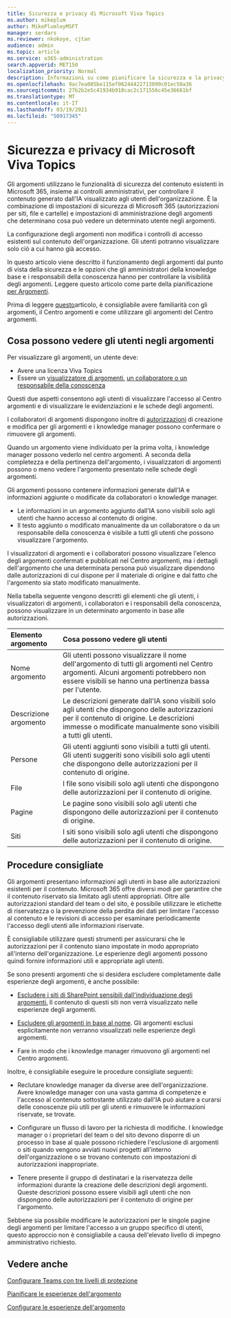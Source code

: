 ```yaml
---
title: Sicurezza e privacy di Microsoft Viva Topics
ms.author: mikeplum
author: MikePlumleyMSFT
manager: serdars
ms.reviewer: nkokoye, cjtan
audience: admin
ms.topic: article
ms.service: o365-administration
search.appverid: MET150
localization_priority: Normal
description: Informazioni su come pianificare la sicurezza e la privacy di Microsoft Viva Topics
ms.openlocfilehash: 9ac7ea085be115ef06244422713099c01ec50a36
ms.sourcegitcommit: 27b2b2e5c41934b918cac2c171556c45e36661bf
ms.translationtype: MT
ms.contentlocale: it-IT
ms.lasthandoff: 03/19/2021
ms.locfileid: "50917345"
---
```

# <a name="microsoft-viva-topics-security-and-privacy"></a>Sicurezza e privacy di Microsoft Viva Topics

Gli argomenti utilizzano le funzionalità di sicurezza del contenuto esistenti in Microsoft 365, insieme ai controlli amministrativi, per controllare il contenuto generato dall'IA visualizzato agli utenti dell'organizzazione. È la combinazione di impostazioni di sicurezza di Microsoft 365 (autorizzazioni per siti, file e cartelle) e impostazioni di amministrazione degli argomenti che determinano cosa può vedere un determinato utente negli argomenti.

La configurazione degli argomenti non modifica i controlli di accesso esistenti sul contenuto dell'organizzazione. Gli utenti potranno visualizzare solo ciò a cui hanno già accesso.

In questo articolo viene descritto il funzionamento degli argomenti dal punto di vista della sicurezza e le opzioni che gli amministratori della knowledge base e i responsabili della conoscenza hanno per controllare la visibilità degli argomenti. Leggere questo articolo come parte della pianificazione [per Argomenti](plan-topic-experiences.md).

Prima di leggere [questo](topic-experiences-overview.md)articolo, [](topic-center-overview.md)è consigliabile [](manage-topics.md) avere familiarità con gli argomenti, il Centro argomenti e come utilizzare gli argomenti del Centro argomenti.

## <a name="what-users-can-see-in-topics"></a>Cosa possono vedere gli utenti negli argomenti

Per visualizzare gli argomenti, un utente deve:

- Avere una licenza Viva Topics
- Essere un [visualizzatore di argomenti,](topic-experiences-knowledge-rules.md#change-who-can-see-topics-in-your-organization) [un collaboratore o un responsabile della conoscenza](topic-experiences-user-permissions.md)

Questi due aspetti consentono agli utenti di visualizzare l'accesso al Centro argomenti e di visualizzare le evidenziazioni e le schede degli argomenti.

I collaboratori di argomenti dispongono inoltre di [autorizzazioni](topic-experiences-user-permissions.md) di creazione e modifica per gli argomenti e i knowledge manager possono confermare o rimuovere gli argomenti.

Quando un argomento viene individuato per la prima volta, i knowledge manager possono vederlo nel centro argomenti. A seconda della completezza e della pertinenza dell'argomento, i visualizzatori di argomenti possono o meno vedere l'argomento presentato nelle schede degli argomenti.

Gli argomenti possono contenere informazioni generate dall'IA e informazioni aggiunte o modificate da collaboratori o knowledge manager.

- Le informazioni in un argomento aggiunto dall'IA sono visibili solo agli utenti che hanno accesso al contenuto di origine.
- Il testo aggiunto o modificato manualmente da un collaboratore o da un responsabile della conoscenza è visibile a tutti gli utenti che possono visualizzare l'argomento.

I visualizzatori di argomenti e i collaboratori possono visualizzare l'elenco degli argomenti confermati e pubblicati nel Centro argomenti, ma i dettagli dell'argomento che una determinata persona può visualizzare dipendono dalle autorizzazioni di cui dispone per il materiale di origine e dal fatto che l'argomento sia stato modificato manualmente.

Nella tabella seguente vengono descritti gli elementi che gli utenti, i visualizzatori di argomenti, i collaboratori e i responsabili della conoscenza, possono visualizzare in un determinato argomento in base alle autorizzazioni.

|Elemento argomento|Cosa possono vedere gli utenti|
|:---------|:------------------|
|Nome argomento|Gli utenti possono visualizzare il nome dell'argomento di tutti gli argomenti nel Centro argomenti. Alcuni argomenti potrebbero non essere visibili se hanno una pertinenza bassa per l'utente.|
|Descrizione argomento|Le descrizioni generate dall'IA sono visibili solo agli utenti che dispongono delle autorizzazioni per il contenuto di origine. Le descrizioni immesse o modificate manualmente sono visibili a tutti gli utenti.|
|Persone|Gli utenti aggiunti sono visibili a tutti gli utenti. Gli utenti suggeriti sono visibili solo agli utenti che dispongono delle autorizzazioni per il contenuto di origine.|
|File|I file sono visibili solo agli utenti che dispongono delle autorizzazioni per il contenuto di origine.|
|Pagine|Le pagine sono visibili solo agli utenti che dispongono delle autorizzazioni per il contenuto di origine.|
|Siti|I siti sono visibili solo agli utenti che dispongono delle autorizzazioni per il contenuto di origine.|

## <a name="best-practices"></a>Procedure consigliate

Gli argomenti presentano informazioni agli utenti in base alle autorizzazioni esistenti per il contenuto. Microsoft 365 offre diversi modi per garantire che il contenuto riservato sia limitato agli utenti appropriati. Oltre alle autorizzazioni standard del team o [](../compliance/data-loss-prevention-policies.md) del sito, è possibile [](/azure/active-directory/governance/access-reviews-overview) utilizzare le etichette di riservatezza o la prevenzione della perdita dei dati per limitare l'accesso al contenuto e le revisioni di accesso per esaminare periodicamente l'accesso degli utenti alle informazioni riservate. [](../compliance/sensitivity-labels.md)

È consigliabile utilizzare questi strumenti per assicurarsi che le autorizzazioni per il contenuto siano impostate in modo appropriato all'interno dell'organizzazione. Le esperienze degli argomenti possono quindi fornire informazioni utili e appropriate agli utenti.

Se sono presenti argomenti che si desidera escludere completamente dalle esperienze degli argomenti, è anche possibile:

- [Escludere i siti di SharePoint sensibili dall'individuazione degli argomenti.](topic-experiences-discovery.md#select-sharepoint-topic-sources) Il contenuto di questi siti non verrà visualizzato nelle esperienze degli argomenti.

- [Escludere gli argomenti in base al nome](topic-experiences-discovery.md#exclude-topics-by-name). Gli argomenti esclusi esplicitamente non verranno visualizzati nelle esperienze degli argomenti.

- Fare in modo che i knowledge manager rimuovono gli argomenti nel Centro argomenti.

Inoltre, è consigliabile eseguire le procedure consigliate seguenti:

- Reclutare knowledge manager da diverse aree dell'organizzazione. Avere knowledge manager con una vasta gamma di competenze e l'accesso al contenuto sottostante utilizzato dall'IA può aiutare a curarsi delle conoscenze più utili per gli utenti e rimuovere le informazioni riservate, se trovate.

- Configurare un flusso di lavoro per la richiesta di modifiche. I knowledge manager o i proprietari del team o del sito devono disporre di un processo in base al quale possono richiedere l'esclusione di argomenti o siti quando vengono avviati nuovi progetti all'interno dell'organizzazione o se trovano contenuto con impostazioni di autorizzazioni inappropriate.

- Tenere presente il gruppo di destinatari e la riservatezza delle informazioni durante la creazione delle descrizioni degli argomenti. Queste descrizioni possono essere visibili agli utenti che non dispongono delle autorizzazioni per il contenuto di origine per l'argomento.

Sebbene sia possibile modificare le autorizzazioni per le singole pagine degli argomenti per limitare l'accesso a un gruppo specifico di utenti, questo approccio non è consigliabile a causa dell'elevato livello di impegno amministrativo richiesto.

## <a name="see-also"></a>Vedere anche

[Configurare Teams con tre livelli di protezione](../solutions/configure-teams-three-tiers-protection.md)

[Pianificare le esperienze dell'argomento](plan-topic-experiences.md)

[Configurare le esperienze dell'argomento](set-up-topic-experiences.md)